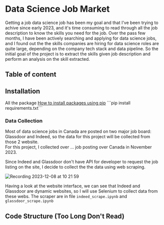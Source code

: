 # Data Science Job Market

Getting a job data science job has been my goal and that I've been trying to achive since early 2023, and it's time consuming to read through all the job description to know the skills you need for the job. Over the pass few months, I have been actively searching and applying for data science jobs, and I found out the the skills companies are hiring for data science roles are quite large, depending on the company tech stack and data pipeline. So the initial goal of the project is to extract the skills given job description and perform an analysis on the skill extracted.

## Table of content

## Installation
All the package 
[How to install packages using pip]([https://www.google.com](https://packaging.python.org/en/latest/tutorials/installing-packages/)https://packaging.python.org/en/latest/tutorials/installing-packages/)  
```pip install requirements.txt```


### Data Collection

Most of data science jobs in Canada are posted on two major job board: Glassdoor and Indeed, so the data for this project will be collected from those 2 website.  
For this project, I collected over ... job posting over Canada in November 2023.  

Since Indeed and Glassdoor don't have API for developer to request the job listing on the site, I decide to collect the the data using web scraping.
  
![Recording 2023-12-08 at 10 21 59](https://github.com/alextr1602/data-science-job-market/assets/134574511/6857efc3-f12a-460d-9b24-ce3be464bc16)
    
Having a look at the website interface, we can see that Indeed and Glassdoor are dynamic websites, so I will use Selenium to collect data from these webs. The scraper are in file `indeed_scrape.ipynb` and `glassdoor_scrape.ipynb`  

## Code Structure (Too Long Don't Read)


